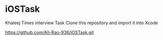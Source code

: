 # iOSTask
Khaleej Times interview Task
Clone this repository and import it into Xcode

https://github.com/Ali-Rao-936/iOSTask.git
